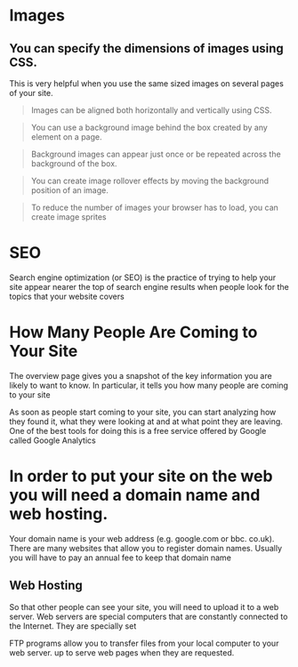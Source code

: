 # Images


## You can specify the dimensions of images using CSS. 
This is very helpful when you use the same sized 
images on several pages of your site.

> Images can be aligned both horizontally and vertically 
using CSS.

>  You can use a background image behind the box 
created by any element on a page.

>  Background images can appear just once or be 
repeated across the background of the box.

>  You can create image rollover effects by moving the 
background position of an image.

> To reduce the number of images your browser has to 
load, you can create image sprites

# SEO
Search engine optimization (or 
SEO) is the practice of trying 
to help your site appear nearer 
the top of search engine results 
when people look for the topics 
that your website covers


# How Many People Are Coming to Your Site
The overview page gives you a snapshot of the key information you are 
likely to want to know. In particular, it tells you how many people are 
coming to your site

As soon as people start coming to your site, you can start analyzing 
how they found it, what they were looking at and at what point they are 
leaving. One of the best tools for doing this is a free service offered by 
Google called Google Analytics


# In order to put your site on the web you will need a domain name and web hosting.

Your domain name is your web 
address (e.g. google.com or bbc.
co.uk). There are many websites 
that allow you to register domain 
names. Usually you will have to 
pay an annual fee to keep that 
domain name
## Web Hosting

So that other people can see 
your site, you will need to upload 
it to a web server. Web servers 
are special computers that are 
constantly connected to the 
Internet. They are specially set 

FTP programs allow you to transfer files from your 
local computer to your web server.
up to serve web pages when 
they are requested.

